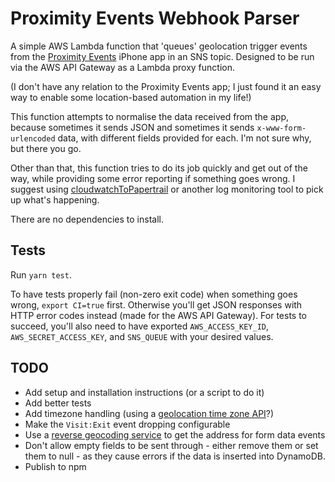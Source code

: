 # Proximity Events Webhook Parser

A simple AWS Lambda function that 'queues' geolocation trigger events from the [Proximity Events](http://proximityevents.com/) iPhone app in an SNS topic. Designed to be run via the AWS API Gateway as a Lambda proxy function.

(I don't have any relation to the Proximity Events app; I just found it an easy way to enable some location-based automation in my life!)

This function attempts to normalise the data received from the app, because sometimes it sends JSON and sometimes it sends `x-www-form-urlencoded` data, with different fields provided for each. I'm not sure why, but there you go.

Other than that, this function tries to do its job quickly and get out of the way, while providing some error reporting if something goes wrong. I suggest using [cloudwatchToPapertrail](https://github.com/tdmalone/cloudwatch-to-papertrail) or another log monitoring tool to pick up what's happening.

There are no dependencies to install.

## Tests

Run `yarn test`.

To have tests properly fail (non-zero exit code) when something goes wrong, `export CI=true` first. Otherwise you'll get JSON responses with HTTP error codes instead (made for the AWS API Gateway). For tests to succeed, you'll also need to have exported `AWS_ACCESS_KEY_ID`, `AWS_SECRET_ACCESS_KEY`, and `SNS_QUEUE` with your desired values.

## TODO

* Add setup and installation instructions (or a script to do it)
* Add better tests
* Add timezone handling (using a [geolocation time zone API](https://developers.google.com/maps/documentation/timezone/start)?)
* Make the `Visit:Exit` event dropping configurable
* Use a [reverse geocoding service](https://developers.google.com/maps/documentation/geocoding/intro#ReverseGeocoding) to get the address for form data events
* Don't allow empty fields to be sent through - either remove them or set them to null - as they cause errors if the data is inserted into DynamoDB.
* Publish to npm
